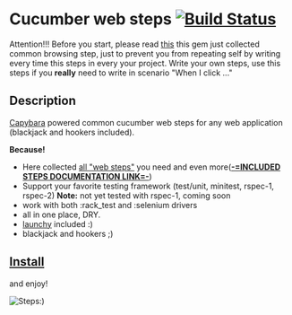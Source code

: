 Cucumber web steps [![Build Status](http://travis-ci.org/kucaahbe/cucumber-websteps.png)](http://travis-ci.org/kucaahbe/cucumber-websteps)
==========================================================================================================================================

Attention!!!
Before you start, please read [this](http://aslakhellesoy.com/post/11055981222/the-training-wheels-came-off)
this gem just collected common browsing step, just to prevent you from repeating self by writing every time this steps in every your project.
Write your own steps, use this steps if you <strong>really</strong> need to write in scenario "When I click ..."

Description
-----------

[Capybara](http://github.com/jnicklas/capybara) powered common cucumber web steps for any web application (blackjack and hookers included).

<strong>Because!</strong>

* Here collected [all "web steps"](http://github.com/cucumber/cucumber-rails/blob/master/lib/generators/cucumber/install/templates/step_definitions/web_steps.rb.erb) you need and even more([<b>-=INCLUDED STEPS DOCUMENTATION LINK=-</b>](http://relishapp.com/kucaahbe/cucumber-websteps))
* Support your favorite testing framework (test/unit, minitest, rspec-1, rspec-2) <b>Note:</b> not yet tested with rspec-1, coming soon
* work with both :rack\_test and :selenium drivers
* all in one place, DRY.
* [launchy](http://rubygems.org/gems/launchy) included :)
* blackjack and hookers  ;)

[Install](http://relishapp.com/kucaahbe/cucumber-websteps)
----------------------------------------------------------

and enjoy!

![Steps:)](http://github.com/kucaahbe/cucumber-websteps/raw/master/steps.jpg)

